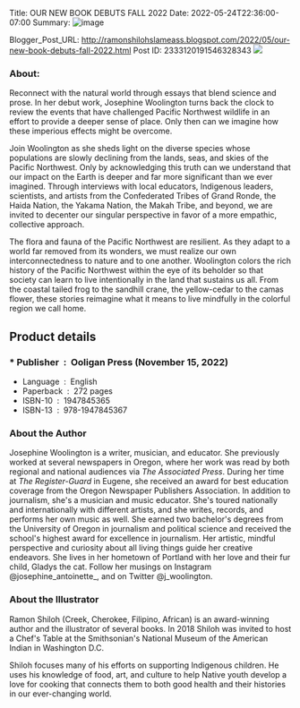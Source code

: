 Title: OUR NEW BOOK DEBUTS FALL 2022
Date: 2022-05-24T22:36:00-07:00
Summary: ![image](https://blogger.googleusercontent.com/img/b/R29vZ2xl/AVvXsEhLmxeUHqc9UHvmAzOG-tZs9hu_B_R0B47ikDjAWp2xUPQarMlim1m06Y5IEdfUXswXWwSBwONCLs73A2HPyBdRszFHl9RaKntRpllslCjuEo6EJD5zNapq3KYYX6SgZ_XqPrRsOw_qzVPC0qqqM3CFt2xCpdBaQZ_yXz-ynWb4SD3IG5uPzpVZYWE/w414-h640/Where%20We%20Call%20Home.jpg "Image summary")

Blogger_Post_URL: http://ramonshilohslameass.blogspot.com/2022/05/our-new-book-debuts-fall-2022.html
Post ID: 2333120191546328343
[![](https://blogger.googleusercontent.com/img/b/R29vZ2xl/AVvXsEhLmxeUHqc9UHvmAzOG-tZs9hu_B_R0B47ikDjAWp2xUPQarMlim1m06Y5IEdfUXswXWwSBwONCLs73A2HPyBdRszFHl9RaKntRpllslCjuEo6EJD5zNapq3KYYX6SgZ_XqPrRsOw_qzVPC0qqqM3CFt2xCpdBaQZ_yXz-ynWb4SD3IG5uPzpVZYWE/w414-h640/Where%20We%20Call%20Home.jpg)](https://blogger.googleusercontent.com/img/b/R29vZ2xl/AVvXsEhLmxeUHqc9UHvmAzOG-tZs9hu_B_R0B47ikDjAWp2xUPQarMlim1m06Y5IEdfUXswXWwSBwONCLs73A2HPyBdRszFHl9RaKntRpllslCjuEo6EJD5zNapq3KYYX6SgZ_XqPrRsOw_qzVPC0qqqM3CFt2xCpdBaQZ_yXz-ynWb4SD3IG5uPzpVZYWE/s400/Where%20We%20Call%20Home.jpg)  
  
### About:

Reconnect with the natural world through essays that blend science and prose. In her debut work, Josephine Woolington turns back the clock to review the events that have challenged Pacific Northwest wildlife in an effort to provide a deeper sense of place. Only then can we imagine how these imperious effects might be overcome.

Join Woolington as she sheds light on the diverse species whose populations are slowly declining from the lands, seas, and skies of the Pacific Northwest. Only by acknowledging this truth can we understand that our impact on the Earth is deeper and far more significant than we ever imagined. Through interviews with local educators, Indigenous leaders, scientists, and artists from the Confederated Tribes of Grand Ronde, the Haida Nation, the Yakama Nation, the Makah Tribe, and beyond, we are invited to decenter our singular perspective in favor of a more empathic, collective approach.

The flora and fauna of the Pacific Northwest are resilient. As they adapt to a world far removed from its wonders, we must realize our own interconnectedness to nature and to one another. Woolington colors the rich history of the Pacific Northwest within the eye of its beholder so that society can learn to live intentionally in the land that sustains us all. From the coastal tailed frog to the sandhill crane, the yellow\-cedar to the camas flower, these stories reimagine what it means to live mindfully in the colorful region we call home.

  
Product details
---------------

### * Publisher ‏ : ‎ Ooligan Press (November 15, 2022\)
* Language ‏ : ‎ English
* Paperback ‏ : ‎ 272 pages
* ISBN\-10 ‏ : ‎ 1947845365
* ISBN\-13 ‏ : ‎ 978\-1947845367

### About the Author

Josephine Woolington is a writer, musician, and educator. She previously worked at several newspapers in Oregon, where her work was read by both regional and national audiences via *The Associated Press*. During her time at *The Register\-Guard* in Eugene, she received an award for best education coverage from the Oregon Newspaper Publishers Association. In addition to journalism, she's a musician and music educator. She's toured nationally and internationally with different artists, and she writes, records, and performs her own music as well. She earned two bachelor's degrees from the University of Oregon in journalism and political science and received the school's highest award for excellence in journalism. Her artistic, mindful perspective and curiosity about all living things guide her creative endeavors. She lives in her hometown of Portland with her love and their fur child, Gladys the cat. Follow her musings on Instagram @josephine\_antoinette\_, and on Twitter @j\_woolington.

  


### 

### About the Illustrator

Ramon Shiloh (Creek, Cherokee, Filipino, African) is an award\-winning author and the illustrator of several books. In 2018 Shiloh was invited to host a Chef's Table at the Smithsonian's National Museum of the American Indian in Washington D.C. 

  


Shiloh focuses many of his efforts on supporting Indigenous children. He uses his knowledge of food, art, and culture to help Native youth develop a love for cooking that connects them to both good health and their histories in our ever\-changing world.

  
 

